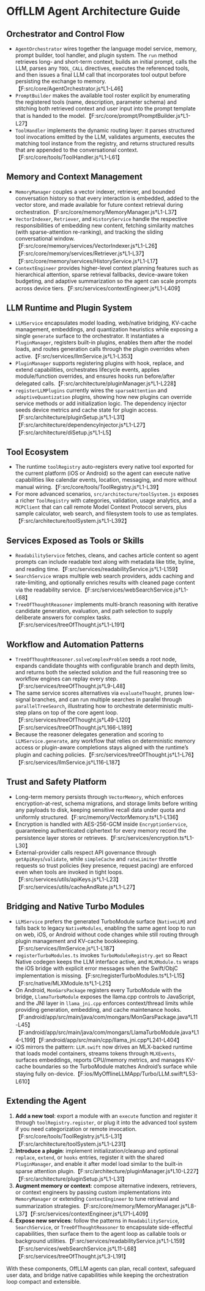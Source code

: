 # OffLLM Agent Architecture Guide

## Orchestrator and Control Flow

- `AgentOrchestrator` wires together the language model service, memory, prompt builder, tool handler, and plugin system. The `run` method retrieves long- and short-term context, builds an initial prompt, calls the LLM, parses any `TOOL_CALL` directives, executes the referenced tools, and then issues a final LLM call that incorporates tool output before persisting the exchange to memory.【F:src/core/AgentOrchestrator.js†L1-L46】
- `PromptBuilder` makes the available tool roster explicit by enumerating the registered tools (name, description, parameter schema) and stitching both retrieved context and user input into the prompt template that is handed to the model.【F:src/core/prompt/PromptBuilder.js†L1-L27】
- `ToolHandler` implements the dynamic routing layer: it parses structured tool invocations emitted by the LLM, validates arguments, executes the matching tool instance from the registry, and returns structured results that are appended to the conversational context.【F:src/core/tools/ToolHandler.js†L1-L61】

## Memory and Context Management

- `MemoryManager` couples a vector indexer, retriever, and bounded conversation history so that every interaction is embedded, added to the vector store, and made available for future context retrieval during orchestration.【F:src/core/memory/MemoryManager.js†L1-L37】
- `VectorIndexer`, `Retriever`, and `HistoryService` handle the respective responsibilities of embedding new content, fetching similarity matches (with sparse-attention re-ranking), and tracking the sliding conversational window.【F:src/core/memory/services/VectorIndexer.js†L1-L26】【F:src/core/memory/services/Retriever.js†L1-L37】【F:src/core/memory/services/HistoryService.js†L1-L17】
- `ContextEngineer` provides higher-level context planning features such as hierarchical attention, sparse retrieval fallbacks, device-aware token budgeting, and adaptive summarization so the agent can scale prompts across device tiers.【F:src/services/contextEngineer.js†L1-L409】

## LLM Runtime and Plugin System

- `LLMService` encapsulates model loading, web/native bridging, KV-cache management, embeddings, and quantization heuristics while exposing a single `generate` surface to the orchestrator. It instantiates a `PluginManager`, registers built-in plugins, enables them after the model loads, and routes generation calls through the plugin overrides when active.【F:src/services/llmService.js†L1-L353】
- `PluginManager` supports registering plugins with hook, replace, and extend capabilities, orchestrates lifecycle events, applies module/function overrides, and ensures hooks run before/after delegated calls.【F:src/architecture/pluginManager.js†L1-L228】
- `registerLLMPlugins` currently wires the `sparseAttention` and `adaptiveQuantization` plugins, showing how new plugins can override service methods or add initialization logic. The dependency injector seeds device metrics and cache state for plugin access.【F:src/architecture/pluginSetup.js†L1-L31】【F:src/architecture/dependencyInjector.js†L1-L27】【F:src/architecture/diSetup.js†L1-L5】

## Tool Ecosystem

- The runtime `toolRegistry` auto-registers every native tool exported for the current platform (iOS or Android) so the agent can execute native capabilities like calendar events, location, messaging, and more without manual wiring.【F:src/core/tools/ToolRegistry.js†L1-L39】
- For more advanced scenarios, `src/architecture/toolSystem.js` exposes a richer `ToolRegistry` with categories, validation, usage analytics, and a `MCPClient` that can call remote Model Context Protocol servers, plus sample calculator, web search, and filesystem tools to use as templates.【F:src/architecture/toolSystem.js†L1-L392】

## Services Exposed as Tools or Skills

- `ReadabilityService` fetches, cleans, and caches article content so agent prompts can include readable text along with metadata like title, byline, and reading time.【F:src/services/readabilityService.js†L1-L159】
- `SearchService` wraps multiple web search providers, adds caching and rate-limiting, and optionally enriches results with cleaned page content via the readability service.【F:src/services/webSearchService.js†L1-L68】
- `TreeOfThoughtReasoner` implements multi-branch reasoning with iterative candidate generation, evaluation, and path selection to supply deliberate answers for complex tasks.【F:src/services/treeOfThought.js†L1-L191】

## Workflow and Automation Patterns

- `TreeOfThoughtReasoner.solveComplexProblem` seeds a root node, expands candidate thoughts with configurable branch and depth limits, and returns both the selected solution and the full reasoning tree so workflow engines can replay every step.【F:src/services/treeOfThought.js†L9-L48】
- The same service scores alternatives via `evaluateThought`, prunes low-signal branches, and can run multiple searches in parallel through `parallelTreeSearch`, illustrating how to orchestrate deterministic multi-step plans on top of the core agent loop.【F:src/services/treeOfThought.js†L49-L120】【F:src/services/treeOfThought.js†L166-L189】
- Because the reasoner delegates generation and scoring to `LLMService.generate`, any workflow that relies on deterministic memory access or plugin-aware completions stays aligned with the runtime’s plugin and caching policies.【F:src/services/treeOfThought.js†L1-L76】【F:src/services/llmService.js†L116-L187】

## Trust and Safety Platform

- Long-term memory persists through `VectorMemory`, which enforces encryption-at-rest, schema migrations, and storage limits before writing any payloads to disk, keeping sensitive recall data under quota and uniformly structured.【F:src/memory/VectorMemory.ts†L1-L136】
- Encryption is handled with AES-256-GCM inside `EncryptionService`, guaranteeing authenticated ciphertext for every memory record the persistence layer stores or retrieves.【F:src/services/encryption.ts†L1-L30】
- External-provider calls respect API governance through `getApiKeys`/`validate`, while `simpleCache` and `rateLimiter` throttle requests so trust policies (key presence, request pacing) are enforced even when tools are invoked in tight loops.【F:src/services/utils/apiKeys.js†L1-L23】【F:src/services/utils/cacheAndRate.js†L1-L27】

## Bridging and Native Turbo Modules

- `LLMService` prefers the generated TurboModule surface (`NativeLLM`) and falls back to legacy `NativeModules`, enabling the same agent loop to run on web, iOS, or Android without code changes while still routing through plugin management and KV-cache bookkeeping.【F:src/services/llmService.js†L1-L187】
- `registerTurboModules.ts` invokes `TurboModuleRegistry.get` so React Native codegen keeps the LLM interface active, and `MLXModule.ts` wraps the iOS bridge with explicit error messages when the Swift/ObjC implementation is missing.【F:src/registerTurboModules.ts†L1-L15】【F:src/native/MLXModule.ts†L1-L25】
- On Android, `MonGarsPackage` registers every TurboModule with the bridge, `LlamaTurboModule` exposes the llama.cpp controls to JavaScript, and the JNI layer in `llama_jni.cpp` enforces context/thread limits while providing generation, embedding, and cache maintenance hooks.【F:android/app/src/main/java/com/mongars/MonGarsPackage.java†L11-L45】【F:android/app/src/main/java/com/mongars/LlamaTurboModule.java†L14-L199】【F:android/app/src/main/cpp/llama_jni.cpp†L241-L404】
- iOS mirrors the pattern: `LLM.swift` now drives an MLX-backed runtime that loads model containers, streams tokens through `MLXEvents`, surfaces embeddings, reports CPU/memory metrics, and manages KV-cache boundaries so the TurboModule matches Android’s surface while staying fully on-device.【F:ios/MyOfflineLLMApp/Turbo/LLM.swift†L53-L610】

## Extending the Agent

1. **Add a new tool**: export a module with an `execute` function and register it through `toolRegistry.register`, or plug it into the advanced tool system if you need categorization or remote invocation.【F:src/core/tools/ToolRegistry.js†L5-L31】【F:src/architecture/toolSystem.js†L1-L231】
2. **Introduce a plugin**: implement initialization/cleanup and optional `replace`, `extend`, or `hooks` entries, register it with the shared `PluginManager`, and enable it after model load similar to the built-in sparse attention plugin.【F:src/architecture/pluginManager.js†L10-L227】【F:src/architecture/pluginSetup.js†L1-L31】
3. **Augment memory or context**: compose alternative indexers, retrievers, or context engineers by passing custom implementations into `MemoryManager` or extending `ContextEngineer` to tune retrieval and summarization strategies.【F:src/core/memory/MemoryManager.js†L8-L37】【F:src/services/contextEngineer.js†L171-L409】
4. **Expose new services**: follow the patterns in `ReadabilityService`, `SearchService`, or `TreeOfThoughtReasoner` to encapsulate side-effectful capabilities, then surface them to the agent loop as callable tools or background utilities.【F:src/services/readabilityService.js†L1-L159】【F:src/services/webSearchService.js†L11-L68】【F:src/services/treeOfThought.js†L3-L191】

With these components, OffLLM agents can plan, recall context, safeguard user data, and bridge native capabilities while keeping the orchestration loop compact and extensible.

